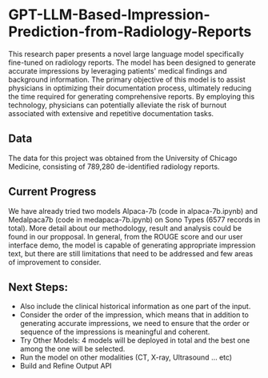 # GPT-LLM-Based-Impression-Prediction-from-Radiology-Reports

This research paper presents a novel large language model specifically fine-tuned on radiology reports. The model has been designed to generate accurate impressions by leveraging patients' medical findings and background information. The primary objective of this model is to assist physicians in optimizing their documentation process, ultimately reducing the time required for generating comprehensive reports. By employing this technology, physicians can potentially alleviate the risk of burnout associated with extensive and repetitive documentation tasks.

## Data
The data for this project was obtained from the University of Chicago Medicine, consisting of 789,280 de-identified radiology reports. 

## Current Progress
We have already tried two models Alpaca-7b (code in alpaca-7b.ipynb) and Medalpaca7b (code in medapaca-7b.ipynb) on Sono Types (6577 records in total). More detail about our methodology, result and analysis could be found in our propposal. In general, from the ROUGE score and our user interface demo, the model is capable of generating appropriate impression text, but there are still limitations that need to be addressed and few areas of improvement to consider.

## Next Steps:
- Also include the clinical historical information as one part of the input.
- Consider the order of the impression, which means that in addition to generating accurate impressions, we need to ensure that the order or sequence of the impressions is meaningful and coherent.
- Try Other Models: 4 models will be deployed in total and the best one among the one will be selected.
- Run the model on other modalities (CT, X-ray, Ultrasound … etc)
- Build and Refine Output API
